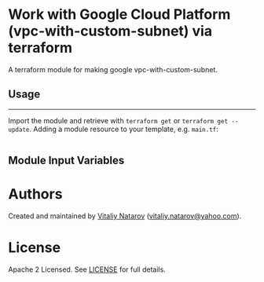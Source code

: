 # Work with Google Cloud  Platform (vpc-with-custom-subnet) via terraform

A terraform module for making google vpc-with-custom-subnet.

## Usage
--------

Import the module and retrieve with ```terraform get``` or ```terraform get --update```. Adding a module resource to your template, e.g. `main.tf`:

```
```

Module Input Variables
----------------------

Authors
=======

Created and maintained by [Vitaliy Natarov](https://github.com/SebastianUA)
(vitaliy.natarov@yahoo.com).

License
=======

Apache 2 Licensed. See [LICENSE](https://github.com/SebastianUA/terraform/blob/master/LICENSE) for full details.
